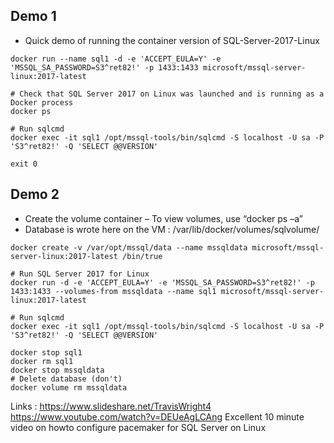 ## Demo 1
* Quick demo of running the container version of SQL-Server-2017-Linux
```
docker run --name sql1 -d -e 'ACCEPT_EULA=Y' -e 'MSSQL_SA_PASSWORD=S3^ret82!' -p 1433:1433 microsoft/mssql-server-linux:2017-latest

# Check that SQL Server 2017 on Linux was launched and is running as a Docker process
docker ps

# Run sqlcmd
docker exec -it sql1 /opt/mssql-tools/bin/sqlcmd -S localhost -U sa -P 'S3^ret82!' -Q 'SELECT @@VERSION'

exit 0
```

## Demo 2
* Create the volume container – To view volumes, use “docker ps –a”
* Database is wrote here on the VM : /var/lib/docker/volumes/sqlvolume/
```
docker create -v /var/opt/mssql/data --name mssqldata microsoft/mssql-server-linux:2017-latest /bin/true

# Run SQL Server 2017 for Linux
docker run -d -e 'ACCEPT_EULA=Y' -e 'MSSQL_SA_PASSWORD=S3^ret82!' -p 1433:1433 --volumes-from mssqldata --name sql1 microsoft/mssql-server-linux:2017-latest

# Run sqlcmd
docker exec -it sql1 /opt/mssql-tools/bin/sqlcmd -S localhost -U sa -P 'S3^ret82!' -Q 'SELECT @@VERSION'

docker stop sql1
docker rm sql1
docker stop mssqldata
# Delete database (don't)
docker volume rm mssqldata
```

Links :
https://www.slideshare.net/TravisWright4
https://www.youtube.com/watch?v=DEUeAgLCAng Excellent 10 minute video on howto configure pacemaker for SQL Server on Linux
